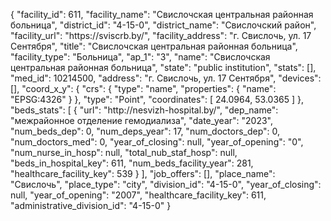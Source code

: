 {
    "facility_id": 611,
    "facility_name": "Свислочская центральная районная больница",
    "district_id": "4-15-0",
    "district_name": "Свислочский район",
    "facility_url": "https:\/\/sviscrb.by\/",
    "facility_address": "г. Свислочь, ул. 17 Сентября",
    "title": "Свислочская центральная районная больница",
    "facility_type": "Больница",
    "ap_1": "3",
    "name": "Свислочская центральная районная больница",
    "state": "public institution",
    "stats": [],
    "med_id": 10214500,
    "address": "г. Свислочь, ул. 17 Сентября",
    "devices": [],
    "coord_x_y": {
        "crs": {
            "type": "name",
            "properties": {
                "name": "EPSG:4326"
            }
        },
        "type": "Point",
        "coordinates": [
            24.0964,
            53.0365
        ]
    },
    "beds_stats": [
        {
            "url": "http:\/\/nesvizh-hospital.by\/",
            "dep_name": "межрайонное отделение гемодиализа",
            "date_year": "2023",
            "num_beds_dep": 0,
            "num_deps_year": 17,
            "num_doctors_dep": 0,
            "num_doctors_med": 0,
            "year_of_closing": null,
            "year_of_opening": "0",
            "num_nurse_in_hosp": null,
            "total_nub_staf_hosp": null,
            "beds_in_hospital_key": 611,
            "num_beds_facility_year": 281,
            "healthcare_facility_key": 539
        }
    ],
    "job_offers": [],
    "place_name": "Свислочь",
    "place_type": "city",
    "division_id": "4-15-0",
    "year_of_closing": null,
    "year_of_opening": "2007",
    "healthcare_facility_key": 611,
    "administrative_division_id": "4-15-0"
}